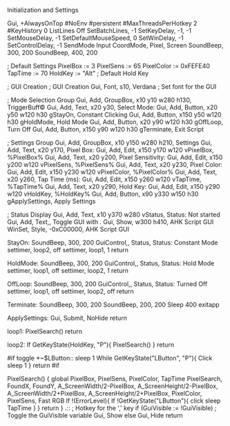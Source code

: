  Initialization and Settings

Gui, +AlwaysOnTop
#NoEnv 
#persistent
#MaxThreadsPerHotkey 2
#KeyHistory 0
ListLines Off
SetBatchLines, -1
SetKeyDelay, -1, -1
SetMouseDelay, -1
SetDefaultMouseSpeed, 0
SetWinDelay, -1
SetControlDelay, -1
SendMode Input
CoordMode, Pixel, Screen
SoundBeep, 300, 200
SoundBeep, 400, 200

; Default Settings
PixelBox := 3
PixelSens := 65
PixelColor := 0xFEFE40
TapTime := 70
HoldKey := "Alt" ; Default Hold Key

; GUI Creation
; GUI Creation
Gui, Font, s10, Verdana ; Set font for the GUI

; Mode Selection Group
Gui, Add, GroupBox, x10 y10 w280 h130, TriggerBuff©
Gui, Add, Text, x20 y30, Select Mode:
Gui, Add, Button, x20 y50 w120 h30 gStayOn, Constant Clicking
Gui, Add, Button, x150 y50 w120 h30 gHoldMode, Hold Mode
Gui, Add, Button, x20 y90 w120 h30 gOffLoop, Turn Off
Gui, Add, Button, x150 y90 w120 h30 gTerminate, Exit Script


; Settings Group
Gui, Add, GroupBox, x10 y150 w280 h210, Settings
Gui, Add, Text, x20 y170, Pixel Box:
Gui, Add, Edit, x150 y170 w120 vPixelBox, %PixelBox%
Gui, Add, Text, x20 y200, Pixel Sensitivity:
Gui, Add, Edit, x150 y200 w120 vPixelSens, %PixelSens%
Gui, Add, Text, x20 y230, Pixel Color:
Gui, Add, Edit, x150 y230 w120 vPixelColor, %PixelColor%
Gui, Add, Text, x20 y260, Tap Time (ms):
Gui, Add, Edit, x150 y260 w120 vTapTime, %TapTime%
Gui, Add, Text, x20 y290, Hold Key:
Gui, Add, Edit, x150 y290 w120 vHoldKey, %HoldKey%
Gui, Add, Button, x90 y330 w150 h30 gApplySettings, Apply Settings

; Status Display
Gui, Add, Text, x10 y370 w280 vStatus, Status: Not started
Gui, Add, Text,, Toggle GUI with .
Gui, Show, w300 h410, AHK Script GUI
WinSet, Style, -0xC00000, AHK Script GUI



StayOn:
SoundBeep, 300, 200
GuiControl,, Status, Status: Constant Mode
settimer, loop2, off
settimer, loop1, 1
return

HoldMode:
SoundBeep, 300, 200
GuiControl,, Status, Status: Hold Mode
settimer, loop1, off
settimer, loop2, 1
return

OffLoop:
SoundBeep, 300, 200
GuiControl,, Status, Status: Turned Off
settimer, loop1, off
settimer, loop2, off
return

Terminate:
SoundBeep, 300, 200
SoundBeep, 200, 200
Sleep 400
exitapp

ApplySettings:
Gui, Submit, NoHide
return

loop1:
PixelSearch()
return

loop2:
If GetKeyState(HoldKey, "P"){
    PixelSearch()
}
return

#if toggle
*~$LButton::
sleep 1
While GetKeyState("LButton", "P"){
    Click
    sleep 1
}
return
#if

PixelSearch() {
    global PixelBox, PixelSens, PixelColor, TapTime
    PixelSearch, FoundX, FoundY, A_ScreenWidth/2-PixelBox, A_ScreenHeight/2-PixelBox, A_ScreenWidth/2+PixelBox, A_ScreenHeight/2+PixelBox, PixelColor, PixelSens, Fast RGB
    If !(ErrorLevel){
        If !GetKeyState("LButton"){
            click
            sleep TapTime
        }
    }
    return
}
.:: ; Hotkey for the ',' key
if (GuiVisible := !GuiVisible) ; Toggle the GuiVisible variable
    Gui, Show
else
    Gui, Hide
return
